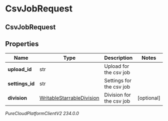 # CsvJobRequest

## CsvJobRequest

## Properties

|Name | Type | Description | Notes|
|------------ | ------------- | ------------- | -------------|
| **upload_id** | str | Upload for the csv job | |
| **settings_id** | str | Settings for the csv job | |
| **division** | [WritableStarrableDivision](WritableStarrableDivision) | Division for the csv job | [optional] |



_PureCloudPlatformClientV2 234.0.0_

